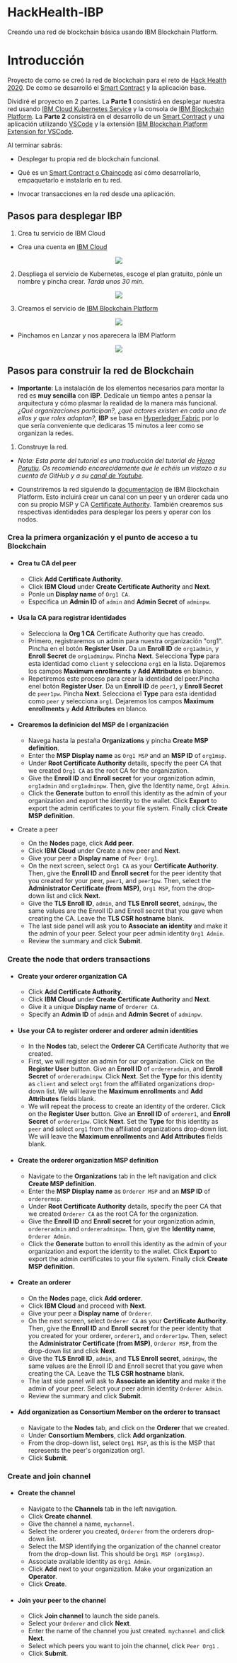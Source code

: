 # HackHealth-IBP
Creando una red de blockchain básica usando IBM Blockchain Platform.


# Introducción

Proyecto de como se creó la red de blockchain para el reto de [Hack Health 2020](https://hackathonspain.com/hackhealthbcn-2020/).
De como se desarrolló el [Smart Contract](https://hyperledger-fabric.readthedocs.io/en/release-1.4/smartcontract/smartcontract.html) y la aplicación base.


Dividiré el proyecto en 2 partes. La **Parte 1** consistirá en desplegar nuestra red usando  [IBM Cloud Kubernetes Service](https://www.ibm.com/cloud/container-service) y la consola de [IBM Blockchain Platform](https://www.ibm.com/cloud/blockchain-platform).
La **Parte 2** consistirá en el desarrollo de un [Smart Contract](https://hyperledger-fabric.readthedocs.io/en/release-1.4/smartcontract/smartcontract.html) y una aplicación utilizando [VSCode](https://code.visualstudio.com/)
y la extensión [IBM Blockchain Platform Extension for VSCode](https://marketplace.visualstudio.com/items?itemName=IBMBlockchain.ibm-blockchain-platform).

Al terminar sabrás:

* Desplegar tu propia red de blockchain funcional.

* Qué es un  [Smart Contract o Chaincode](https://hyperledger-fabric.readthedocs.io/en/release-1.4/smartcontract/smartcontract.html)  así cómo desarrollarlo, empaquetarlo e instalarlo en tu red.

* Invocar transacciones en la red desde una aplicación.





## Pasos para desplegar IBP

1. Crea tu servicio de IBM Cloud 
* Crea una cuenta en [IBM Cloud](https://cloud.ibm.com/registration?locale=es)
<p align="center">
  <img src="https://github.com/EmilioBerlanda/HackHealth-IBP/blob/master/Imagenes/ibm-cloud-registro.png">
</p>

2. Despliega el servicio de Kubernetes, escoge el plan gratuito, pónle un nombre y pincha crear. _Tarda unos 30 min_.
<p align="center">
  <img src="https://github.com/EmilioBerlanda/HackHealth-IBP/blob/master/Imagenes/kuber.gif">
</p>

3. Creamos el servicio de [IBM Blockchain Platform]()
<p align="center">
  <img src="https://github.com/EmilioBerlanda/HackHealth-IBP/blob/master/Imagenes/ibp.gif">
</p>

* Pinchamos en Lanzar y nos aparecera la IBM Platform 

<p align="center">
  <img src="https://github.com/EmilioBerlanda/HackHealth-IBP/blob/master/Imagenes/ibpplatform.gif">
</p>

## Pasos para construir la red de Blockchain

* **Importante**: La instalación de los elementos necesarios para montar la red es  **muy sencilla** con **IBP**. Dedícale un tiempo antes a pensar la arquitectura y cómo plasmar la realidad de la manera más funcional. _¿Qué organizaciones participan?, ¿qué actores existen en cada una de ellas y que roles adoptan?,_ **IBP** se basa en [Hyperledger Fabric](https://hyperledger-fabric.readthedocs.io/en/release-1.4/network/network.html) por lo que sería conveniente que dedicaras 15 minutos a leer como se organizan la redes.

1. Construye la red.

* _Nota: Esta parte del tutorial es una traducción del tutorial de [Horea Porutiu](https://github.com/horeaporutiu). Os recomiendo encarecidamente que le echéis un vistazo a su cuenta de GitHub y a su [canal de Youtube](https://www.youtube.com/channel/UCSQpzlNDZOUR3LAaGWNMovw)._



* Counstriremos la red siguiendo la [documentacion](https://console.bluemix.net/docs/services/blockchain/howto/ibp-console-build-network.html#ibp-console-build-network) de IBM Blockchain Platform.  Esto incluirá crear un canal con un peer y un orderer cada uno con su propio MSP y CA [Certificate Authority](https://hyperledger-fabric.readthedocs.io/en/release-1.4/identity/identity.html#certificate-authorities). También crearemos sus respectivas identidades para desplegar los peers y operar con los nodos.

### Crea la primera organización y el punto de acceso a tu Blockchain

* #### Crea tu CA del peer
  - Click <b>Add Certificate Authority</b>.
  - Click <b>IBM Cloud</b> under <b>Create Certificate Authority</b> and <b>Next</b>.
  - Ponle un <b>Display name</b> of `Org1 CA`.  
  - Especifica un <b>Admin ID</b> of `admin` and <b>Admin Secret</b> of `adminpw`.




* #### Usa la CA para registrar identidades
  - Selecciona la  <b>Org 1 CA</b> Certificate Authority que has creado.
  - Primero, registraremos un admin para nuestra organización "org1". Pincha en el botón <b>Register User</b>.  Da un <b>Enroll ID</b> de `org1admin`, y <b>Enroll Secret</b> de `org1adminpw`.  Pincha <b>Next</b>.  Selecciona <b>Type</b> para esta identidad como  `client` y selecciona `org1` en la lista. Dejaremos los campos <b>Maximum enrollments</b> y <b>Add Attributes</b> en blanco.
  - Repetiremos este proceso para crear la identidad del peer.Pincha enel botón <b>Register User</b>. Da un  <b>Enroll ID</b> de `peer1`, y <b>Enroll Secret</b> de `peer1pw`. Pincha <b>Next</b>.  Selecciona el <b>Type</b> para esta identidad como `peer` y selecciona `org1`. Dejaremos los campos <b>Maximum enrollments</b> y <b>Add Attributes</b> en blanco.


* #### Crearemos la definicion del MSP de l organización
  - Navega hasta la pestaña <b>Organizations</b> y pincha <b>Create MSP definition</b>.
  - Enter the <b>MSP Display name</b> as `Org1 MSP` and an <b>MSP ID</b> of `org1msp`.
  - Under <b>Root Certificate Authority</b> details, specify the peer CA that we created `Org1 CA` as the root CA for the organization.
  - Give the <b>Enroll ID</b> and <b>Enroll secret</b> for your organization admin, `org1admin` and `org1adminpw`. Then, give the Identity name, `Org1 Admin`.
  - Click the <b>Generate</b> button to enroll this identity as the admin of your organization and export the identity to the wallet. Click <b>Export</b> to export the admin certificates to your file system. Finally click <b>Create MSP definition</b>.



* Create a peer
  - On the <b>Nodes</b> page, click <b>Add peer</b>.
  - Click <b>IBM Cloud</b> under Create a new peer and <b>Next</b>.
  - Give your peer a <b>Display name</b> of `Peer Org1`.
  - On the next screen, select `Org1 CA` as your <b>Certificate Authority</b>. Then, give the <b>Enroll ID</b> and <b>Enroll secret</b> for the peer identity that you created for your peer, `peer1`, and `peer1pw`. Then, select the <b>Administrator Certificate (from MSP)</b>, `Org1 MSP`, from the drop-down list and click <b>Next</b>.
  - Give the <b>TLS Enroll ID</b>, `admin`, and <b>TLS Enroll secret</b>, `adminpw`, the same values are the Enroll ID and Enroll secret that you gave when creating the CA.  Leave the <b>TLS CSR hostname</b> blank.
  - The last side panel will ask you to <b>Associate an identity</b> and make it the admin of your peer. Select your peer admin identity `Org1 Admin`.
  - Review the summary and click <b>Submit</b>.



### Create the node that orders transactions

* #### Create your orderer organization CA
  - Click <b>Add Certificate Authority</b>.
  - Click <b>IBM Cloud</b> under <b>Create Certificate Authority</b> and <b>Next</b>.
  - Give it a unique <b>Display name</b> of `Orderer CA`.  
  - Specify an <b>Admin ID</b> of `admin` and <b>Admin Secret</b> of `adminpw`.



* #### Use your CA to register orderer and orderer admin identities
  - In the <b>Nodes</b> tab, select the <b>Orderer CA</b> Certificate Authority that we created.
  - First, we will register an admin for our organization. Click on the <b>Register User</b> button.  Give an <b>Enroll ID</b> of `ordereradmin`, and <b>Enroll Secret</b> of `ordereradminpw`.  Click <b>Next</b>.  Set the <b>Type</b> for this identity as `client` and select `org1` from the affiliated organizations drop-down list. We will leave the <b>Maximum enrollments</b> and <b>Add Attributes</b> fields blank.
  - We will repeat the process to create an identity of the orderer. Click on the <b>Register User</b> button.  Give an <b>Enroll ID</b> of `orderer1`, and <b>Enroll Secret</b> of `orderer1pw`.  Click <b>Next</b>.  Set the <b>Type</b> for this identity as `peer` and select `org1` from the affiliated organizations drop-down list. We will leave the <b>Maximum enrollments</b> and <b>Add Attributes</b> fields blank.




* #### Create the orderer organization MSP definition
  - Navigate to the <b>Organizations</b> tab in the left navigation and click <b>Create MSP definition</b>.
  - Enter the <b>MSP Display name</b> as `Orderer MSP` and an <b>MSP ID</b> of `orderermsp`.
  - Under <b>Root Certificate Authority</b> details, specify the peer CA that we created `Orderer CA` as the root CA for the organization.
  - Give the <b>Enroll ID</b> and <b>Enroll secret</b> for your organization admin, `ordereradmin` and `ordereradminpw`. Then, give the <b>Identity name</b>, `Orderer Admin`.
  - Click the <b>Generate</b> button to enroll this identity as the admin of your organization and export the identity to the wallet. Click <b>Export</b> to export the admin certificates to your file system. Finally click <b>Create MSP definition</b>.


* #### Create an orderer
  - On the <b>Nodes</b> page, click <b>Add orderer</b>.
  - Click <b>IBM Cloud</b> and proceed with <b>Next</b>.
  - Give your peer a <b>Display name</b> of `Orderer`.
  - On the next screen, select `Orderer CA` as your <b>Certificate Authority</b>. Then, give the <b>Enroll ID</b> and <b>Enroll secret</b> for the peer identity that you created for your orderer, `orderer1`, and `orderer1pw`. Then, select the <b>Administrator Certificate (from MSP)</b>, `Orderer MSP`, from the drop-down list and click <b>Next</b>.
  - Give the <b>TLS Enroll ID</b>, `admin`, and <b>TLS Enroll secret</b>, `adminpw`, the same values are the Enroll ID and Enroll secret that you gave when creating the CA.  Leave the <b>TLS CSR hostname</b> blank.
  - The last side panel will ask to <b>Associate an identity</b> and make it the admin of your peer. Select your peer admin identity `Orderer Admin`.
  - Review the summary and click <b>Submit</b>.



* #### Add organization as Consortium Member on the orderer to transact
  - Navigate to the <b>Nodes</b> tab, and click on the <b>Orderer</b> that we created.
  - Under <b>Consortium Members</b>, click <b>Add organization</b>.
  - From the drop-down list, select `Org1 MSP`, as this is the MSP that represents the peer's organization org1.
  - Click <b>Submit</b>.



### Create and join channel

* #### Create the channel
  - Navigate to the <b>Channels</b> tab in the left navigation.
  - Click <b>Create channel</b>.
  - Give the channel a name, `mychannel`.
  - Select the orderer you created, `Orderer` from the orderers drop-down list.
  - Select the MSP identifying the organization of the channel creator from the drop-down list. This should be `Org1 MSP (org1msp)`.
  - Associate available identity as `Org1 Admin`.
  - Click <b>Add</b> next to your organization. Make your organization an <b>Operator</b>.
  - Click <b>Create</b>.

* #### Join your peer to the channel
  - Click <b>Join channel</b> to launch the side panels.
  - Select your `Orderer` and click <b>Next</b>.
  - Enter the name of the channel you just created. `mychannel` and click <b>Next</b>.
  - Select which peers you want to join the channel, click `Peer Org1` .
  - Click <b>Submit</b>.



